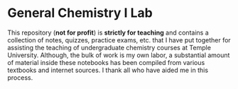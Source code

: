 # General Chemistry I Lab

This repository (**not for profit**) is **strictly for teaching** and contains a collection of notes, quizzes, practice exams, etc. that I have put together for assisting the teaching of undergraduate chemistry courses at Temple University. 
Although, the bulk of work is my own labor, a substantial amount of material inside these notebooks has been compiled from various textbooks and internet sources. I thank all who have aided me in this process. 




